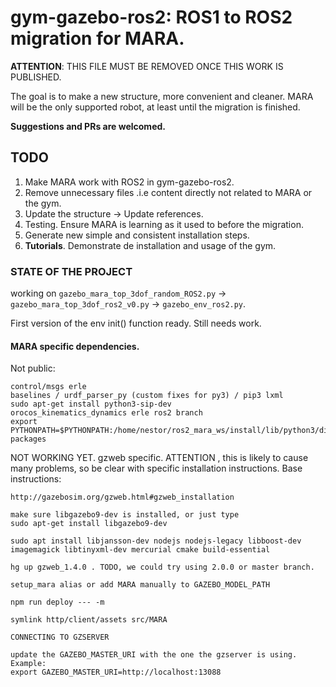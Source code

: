 # gym-gazebo-ros2: ROS1 to ROS2 migration for MARA.

**ATTENTION**: THIS FILE MUST BE REMOVED ONCE THIS WORK IS PUBLISHED.

The goal is to make a new structure, more convenient and cleaner.
MARA will be the only supported robot, at least until the migration is finished.

**Suggestions and PRs are welcomed.**

## TODO
1. Make MARA work with ROS2 in gym-gazebo-ros2.
2. Remove unnecessary files .i.e content directly not related to MARA or the gym.  
3. Update the structure -> Update references.
4. Testing. Ensure MARA is learning as it used to before the migration.
5. Generate new simple and consistent installation steps.
6. **Tutorials**. Demonstrate de installation and usage of the gym.



### STATE OF THE PROJECT
working on `gazebo_mara_top_3dof_random_ROS2.py` -> `gazebo_mara_top_3dof_ros2_v0.py` -> `gazebo_env_ros2.py`.   

First version of the env init() function ready. Still needs work.

#### MARA specific dependencies. 

Not public:
```
control/msgs erle
baselines / urdf_parser_py (custom fixes for py3) / pip3 lxml
sudo apt-get install python3-sip-dev
orocos_kinematics_dynamics erle ros2 branch
export PYTHONPATH=$PYTHONPATH:/home/nestor/ros2_mara_ws/install/lib/python3/dist-packages

```

NOT WORKING YET.
gzweb specific. ATTENTION , this is likely to cause many problems, so be clear with specific installation instructions. Base instructions:
```
http://gazebosim.org/gzweb.html#gzweb_installation

make sure libgazebo9-dev is installed, or just type
sudo apt-get install libgazebo9-dev

sudo apt install libjansson-dev nodejs nodejs-legacy libboost-dev imagemagick libtinyxml-dev mercurial cmake build-essential

hg up gzweb_1.4.0 . TODO, we could try using 2.0.0 or master branch.

setup_mara alias or add MARA manually to GAZEBO_MODEL_PATH

npm run deploy --- -m

symlink http/client/assets src/MARA

CONNECTING TO GZSERVER

update the GAZEBO_MASTER_URI with the one the gzserver is using. Example:
export GAZEBO_MASTER_URI=http://localhost:13088


```